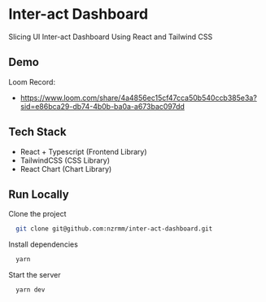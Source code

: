 # Inter-act Dashboard

Slicing UI Inter-act Dashboard Using React and Tailwind CSS

## Demo

Loom Record:

- https://www.loom.com/share/4a4856ec15cf47cca50b540ccb385e3a?sid=e86bca29-db74-4b0b-ba0a-a673bac097dd

## Tech Stack

- React + Typescript (Frontend Library)
- TailwindCSS (CSS Library)
- React Chart (Chart Library)

## Run Locally

Clone the project

```bash
  git clone git@github.com:nzrmm/inter-act-dashboard.git
```

Install dependencies

```bash
  yarn
```

Start the server

```bash
  yarn dev
```
